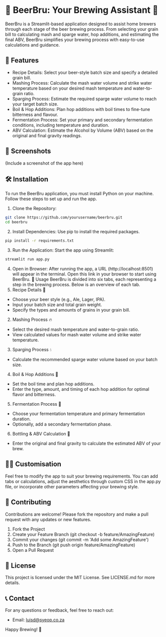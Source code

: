 # 🍺 BeerBru: Your Brewing Assistant 🍺
BeerBru is a Streamlit-based application designed to assist home brewers through each stage of the beer brewing process. From selecting your grain bill to calculating mash and sparge water, hop additions, and estimating the final ABV, BeerBru simplifies your brewing process with easy-to-use calculations and guidance.

## 📝 Features
- Recipe Details: Select your beer-style batch size and specify a detailed grain bill.
- Mashing Process: Calculate the mash water volume and strike water temperature based on your desired mash temperature and water-to-grain ratio.
- Sparging Process: Estimate the required sparge water volume to reach your target batch size.
- Boil & Hop Additions: Plan hop additions with boil times to fine-tune bitterness and flavour.
- Fermentation Process: Set your primary and secondary fermentation conditions, including temperature and duration.
- ABV Calculation: Estimate the Alcohol by Volume (ABV) based on the original and final gravity readings.

## 📸 Screenshots
(Include a screenshot of the app here)

## 🛠️ Installation
To run the BeerBru application, you must install Python on your machine. Follow these steps to set up and run the app.
1. Clone the Repository:
```bash
git clone https://github.com/yourusername/beerbru.git
cd beerbru
```
2. Install Dependencies: Use pip to install the required packages.
```bash
pip install -r requirements.txt
```
3. Run the Application: Start the app using Streamlit:
```bash
streamlit run app.py
```
4. Open in Browser: After running the app, a URL (http://localhost:8501) will appear in the terminal. Open this link in your browser to start using BeerBru.
🚀 Usage
BeerBru is divided into six tabs, each representing a step in the brewing process. Below is an overview of each tab.
1. Recipe Details 📝
- Choose your beer style (e.g., Ale, Lager, IPA).
- Input your batch size and total grain weight.
- Specify the types and amounts of grains in your grain bill.
2. Mashing Process 🔥
- Select the desired mash temperature and water-to-grain ratio.
- View calculated values for mash water volume and strike water temperature.
3. Sparging Process 💧
- Calculate the recommended sparge water volume based on your batch size.
4. Boil & Hop Additions 🌿
- Set the boil time and plan hop additions.
- Enter the type, amount, and timing of each hop addition for optimal flavor and bitterness.
5. Fermentation Process 🧪
- Choose your fermentation temperature and primary fermentation duration.
- Optionally, add a secondary fermentation phase.
6. Bottling & ABV Calculation 🍾
- Enter the original and final gravity to calculate the estimated ABV of your brew.

## 🧑‍💻 Customisation
Feel free to modify the app to suit your brewing requirements. You can add tabs or calculations, adjust the aesthetics through custom CSS in the app.py file, or incorporate other parameters affecting your brewing style.

## 🤝 Contributing
Contributions are welcome! Please fork the repository and make a pull request with any updates or new features.
1.	Fork the Project
2.	Create your Feature Branch (git checkout -b feature/AmazingFeature)
3.	Commit your changes (git commit -m 'Add some AmazingFeature')
4.	Push to the Branch (git push origin feature/AmazingFeature)
5.	Open a Pull Request

## 📝 License
This project is licensed under the MIT License. See LICENSE.md for more details.

## 📞 Contact
For any questions or feedback, feel free to reach out:
- Email: luisd@syeop.co.za

Happy Brewing! 🍻